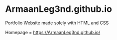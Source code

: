 # ArmaanLeg3nd.github.io
 
Portfolio Website made solely with HTML and CSS

Homepage = https://ArmaanLeg3nd.github.io/
